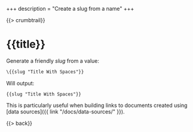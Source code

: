 +++
description = "Create a slug from a name"
+++

{{> crumbtrail}}

# {{title}}

Generate a friendly *slug* from a value:

```handlebars
\{{slug "Title With Spaces"}}
```

Will output:

```
{{slug "Title With Spaces"}}
```

This is particularly useful when building links to documents created using [data sources]({{ link "/docs/data-sources/" }}).

{{> back}}
